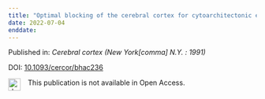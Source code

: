 ```yaml
---
title: "Optimal blocking of the cerebral cortex for cytoarchitectonic examination: a neuronavigation-based approach."
date: 2022-07-04
enddate:
---
```


Published in: *Cerebral cortex (New York[comma] N.Y. : 1991)*

DOI: [10.1093/cercor/bhac236](https://doi.org/10.1093/cercor/bhac236)

<img src="https://upload.wikimedia.org/wikipedia/commons/thumb/0/0e/Closed_Access_logo_transparent.svg/1200px-Closed_Access_logo_transparent.svg.png" alt="drawing" width="25" align="left"/> &nbsp;&nbsp;&nbsp;This publication is not available in Open Access.


